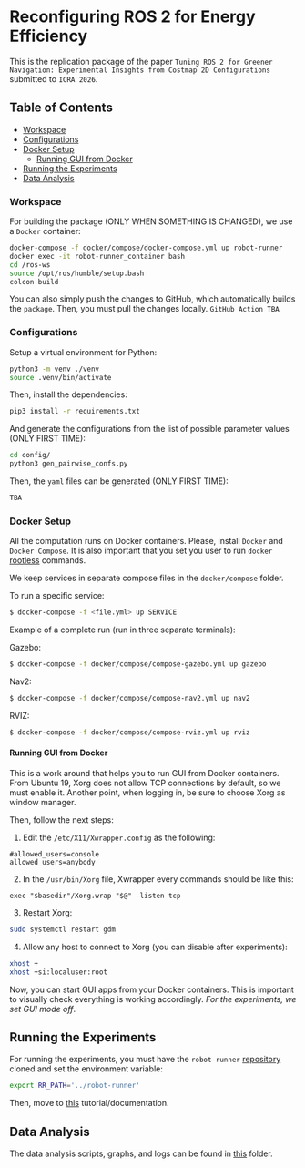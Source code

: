 # Reconfiguring ROS 2 for Energy Efficiency

This is the replication package of the paper `Tuning ROS 2 for Greener Navigation: Experimental Insights from Costmap 2D Configurations` submitted to `ICRA 2026`.

## Table of Contents

- [Workspace](#workspace)
- [Configurations](#configurations)
- [Docker Setup](#docker-setup)
  - [Running GUI from Docker](#running-gui-from-docker)
- [Running the Experiments](#runnin-the-experiments)
- [Data Analysis](#data-analysis)

### Workspace

For building the package (ONLY WHEN SOMETHING IS CHANGED), we use a `Docker` container:

```bash
docker-compose -f docker/compose/docker-compose.yml up robot-runner
docker exec -it robot-runner_container bash
cd /ros-ws
source /opt/ros/humble/setup.bash
colcon build
```

You can also simply push the changes to GitHub, which automatically builds the `package`. Then, you must pull the changes locally. `GitHub Action TBA`

### Configurations

Setup a virtual environment for Python:

```bash
python3 -m venv ./venv
source .venv/bin/activate
```

Then, install the dependencies:

```bash
pip3 install -r requirements.txt
```

And generate the configurations from the list of possible parameter values (ONLY FIRST TIME):

```bash
cd config/
python3 gen_pairwise_confs.py
```

Then, the `yaml` files can be generated (ONLY FIRST TIME):

```bash
TBA
```

### Docker Setup

All the computation runs on Docker containers. Please, install `Docker` and `Docker Compose`. It is also important that you set you user to run `docker` [rootless](https://docs.docker.com/engine/security/rootless/) commands. 

We keep services in separate compose files in the `docker/compose` folder.

To run a specific service:

```bash
$ docker-compose -f <file.yml> up SERVICE
```

Example of a complete run (run in three separate terminals):

Gazebo:
```bash
$ docker-compose -f docker/compose/compose-gazebo.yml up gazebo
```

Nav2:
```bash
$ docker-compose -f docker/compose/compose-nav2.yml up nav2
```

RVIZ:
```bash
$ docker-compose -f docker/compose/compose-rviz.yml up rviz
```

#### Running GUI from Docker

This is a work around that helps you to run GUI from Docker containers. From Ubuntu 19, Xorg does not allow TCP connections by default, so we must enable it. Another point, when logging in, be sure to choose Xorg as window manager. 

Then, follow the next steps:

1. Edit the `/etc/X11/Xwrapper.config` as the following:

```
#allowed_users=console
allowed_users=anybody
```

2. In the `/usr/bin/Xorg` file, Xwrapper every commands should be like this:

```
exec "$basedir"/Xorg.wrap "$@" -listen tcp
```

3. Restart Xorg:

```bash
sudo systemctl restart gdm
```

4. Allow any host to connect to Xorg (you can disable after experiments):

```bash
xhost +
xhost +si:localuser:root
```

Now, you can start GUI apps from your Docker containers. This is important to visually check everything is working accordingly. *For the experiments, we set GUI mode off*.

## Running the Experiments

For running the experiments, you must have the `robot-runner` [repository](https://github.com/S2-group/robot-runner) cloned and set the environment variable:

```bash
export RR_PATH='../robot-runner'
```

Then, move to [this](./exp-orchestration/) tutorial/documentation.

## Data Analysis

The data analysis scripts, graphs, and logs can be found in [this](./analysis/) folder.
